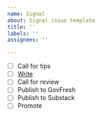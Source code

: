 ```yaml
---
name: Signal
about: Signal issue template
title: ''
labels: ''
assignees: ''

---
```


- [ ] Call for tips
- [ ] [Write]([doc](https://docs.google.com/document/d/1H_3sPf4TF8QC3MXlQYs-Fey5bT8WttjBGgulG9MDm1I/edit?usp=sharing))
- [ ] Call for review
- [ ] Publish to GovFresh
- [ ] Publish to Substack
- [ ] Promote

